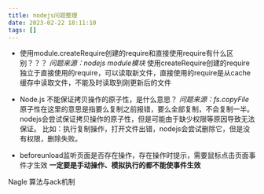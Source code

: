 ```yaml
---
title: nodejs问题整理
date: 2023-02-22 18:11:10
tags: []
---
```


- 使用module.createRequire创建的require和直接使用require有什么区别？？？
*问题来源：nodejs module模块*
使用createRequire创建的require独立于直接使用的require，可以读取新文件，直接使用的require是从cache缓存中读取文件，不能及时读取到刚更新后的文件

- Node.js 不能保证拷贝操作的原子性，是什么意思？
*问题来源：fs.copyFile*
原子性在这里的意思是指要么复制之前报错，要么全部复制，不会复制一半。nodejs会尝试保证拷贝操作的原子性，但是可能由于缺少权限等原因导致无法保证。
比如：执行复制操作，打开文件出错，nodejs会尝试删除它，但是没有权限，删除失败。

- beforeunload监听页面是否存在操作，存在操作时提示，需要鼠标点击页面事件才生效
**一定要是手动操作、模拟执行的都不能使事件生效**

Nagle 算法与ack机制